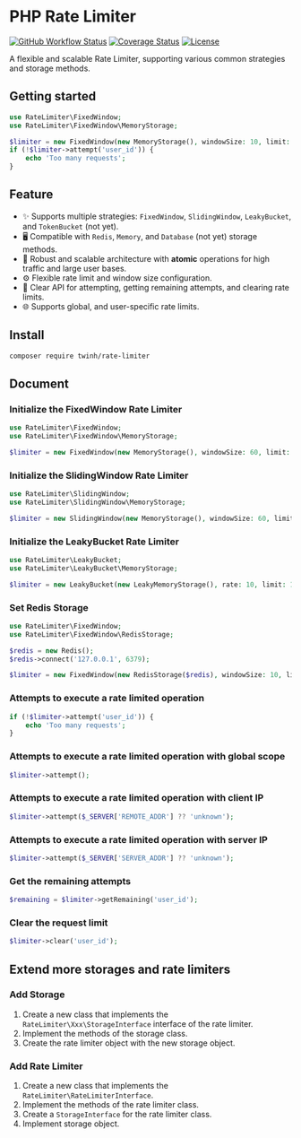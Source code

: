 # PHP Rate Limiter

[![GitHub Workflow Status](https://img.shields.io/github/actions/workflow/status/twinh/rate-limiter/build.yml?style=flat-square)](https://github.com/twinh/rate-limiter/actions)
[![Coverage Status](https://img.shields.io/coveralls/twinh/rate-limiter.svg?style=flat-square)](https://coveralls.io/r/twinh/rate-limiter)
[![License](http://img.shields.io/badge/license-MIT-brightgreen.svg?style=flat-square)](http://www.opensource.org/licenses/MIT)

A flexible and scalable Rate Limiter, supporting various common strategies and storage methods.

## Getting started

```php
use RateLimiter\FixedWindow;
use RateLimiter\FixedWindow\MemoryStorage;

$limiter = new FixedWindow(new MemoryStorage(), windowSize: 10, limit: 1);
if (!$limiter->attempt('user_id')) {
    echo 'Too many requests';
}
```

## Feature

- ✨ Supports multiple strategies: `FixedWindow`, `SlidingWindow`, `LeakyBucket`, and `TokenBucket` (not yet).
- 🖥️ Compatible with `Redis`, `Memory`, and `Database` (not yet) storage methods.
- 💪 Robust and scalable architecture with **atomic** operations for high traffic and large user bases.
- ⚙️ Flexible rate limit and window size configuration.
- 🚪 Clear API for attempting, getting remaining attempts, and clearing rate limits.
- 🌐 Supports global, and user-specific rate limits.

## Install

```bash
composer require twinh/rate-limiter
```

## Document

### Initialize the FixedWindow Rate Limiter

```php
use RateLimiter\FixedWindow;
use RateLimiter\FixedWindow\MemoryStorage;

$limiter = new FixedWindow(new MemoryStorage(), windowSize: 60, limit: 1);
```

### Initialize the SlidingWindow Rate Limiter

```php
use RateLimiter\SlidingWindow;
use RateLimiter\SlidingWindow\MemoryStorage;

$limiter = new SlidingWindow(new MemoryStorage(), windowSize: 60, limit: 1);
```

### Initialize the LeakyBucket Rate Limiter

```php
use RateLimiter\LeakyBucket;
use RateLimiter\LeakyBucket\MemoryStorage;

$limiter = new LeakyBucket(new LeakyMemoryStorage(), rate: 10, limit: 1);
```

### Set Redis Storage

```php
use RateLimiter\FixedWindow;
use RateLimiter\FixedWindow\RedisStorage;

$redis = new Redis();
$redis->connect('127.0.0.1', 6379);

$limiter = new FixedWindow(new RedisStorage($redis), windowSize: 10, limit: 1);
```

### Attempts to execute a rate limited operation

```php
if (!$limiter->attempt('user_id')) {
    echo 'Too many requests';
}
```

### Attempts to execute a rate limited operation with global scope

```php
$limiter->attempt();
```

### Attempts to execute a rate limited operation with client IP

```php
$limiter->attempt($_SERVER['REMOTE_ADDR'] ?? 'unknown');
```

### Attempts to execute a rate limited operation with server IP

```php
$limiter->attempt($_SERVER['SERVER_ADDR'] ?? 'unknown');
```

### Get the remaining attempts

```php
$remaining = $limiter->getRemaining('user_id');
```

### Clear the request limit

```php
$limiter->clear('user_id');
```

## Extend more storages and rate limiters

### Add Storage

1. Create a new class that implements the `RateLimiter\Xxx\StorageInterface` interface of the rate limiter.
2. Implement the methods of the storage class.
3. Create the rate limiter object with the new storage object.

### Add Rate Limiter

1. Create a new class that implements the `RateLimiter\RateLimiterInterface`.
2. Implement the methods of the rate limiter class.
3. Create a `StorageInterface` for the rate limiter class.
4. Implement storage object.
